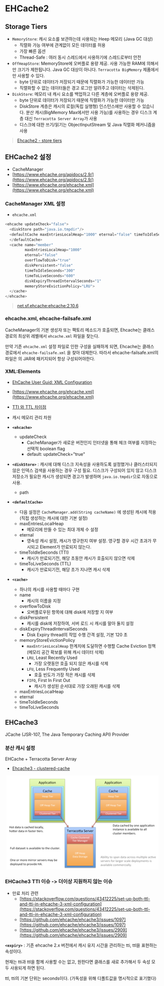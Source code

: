 # EHCache2

## Storage Tiers

- `MemoryStore`: 캐시 요소를 보관하는데 사용되는 Heep 메모리 (Java GC 대상)
  - 직렬화 가능 여부에 관계없이 모든 데이터를 허용
  - 가장 빠른 옵션
  - Thread-Safe : 여러 동시 스레드에서 사용하기에 스레드로부터 안전
- `OffHeapStore`: MemoryStore에 오버플로 용량 제공. 사용 가능한 RAM에 의해서만 크기가 제한됩니다. Java GC 대상이 아니다. `Terracotta BigMemory` 제품에서만 사용할 수 있다.
  - byte 단위로 데이터가 저장되기 때문에 직렬화가 가능한 데이터만 가능
  - 직렬화할 수 없는 데이터들은 경고 로그만 알려주고 데이터는 삭제된다.
- `DiskStore`: 메모리 내 캐시 요소를 백업하고 다른 계층에 오버플로 용량 제공.
  - byte 단위로 데이터가 저장되기 때문에 직렬화가 가능한 데이터만 가능
  - DiskStore 계층은 캐시의 로컬(독립 실행형) 인스턴스에만 사용할 수 있습니다. 분산 캐시(BigMemory Max에서만 사용 가능)를 사용하는 경우 디스크 계층 대신 `Terracotta Server Array`가 사용
  - 디스크에 대한 쓰기/읽기는 ObjectInputStream 및 Java 직렬화 메커니즘을 사용

> [Ehcache2 - store tiers](https://www.ehcache.org/generated/2.9.0/html/ehc-all/index.html#page/Ehcache_Documentation_Set%2Fco-store_storage_tiers.html%23)

## EHCache2 설정

- CacheManager
- [https://www.ehcache.org/apidocs/2.9/](https://www.ehcache.org/apidocs/2.9/)
- [https://www.ehcache.org/ehcache.xml](https://www.ehcache.org/ehcache.xml)

### CacheManager XML 설정

- `ehcache.xml`

```java
<ehcache updateCheck="false">
  <diskStore path="java.io.tmpdir"/>
  <defaultCache maxEntriesLocalHeap="1000" eternal="false" timeToIdleSeconds="1200" timeToLiveSeconds="1200">
  </defaultCache>
  <cache name="member"
         maxEntriesLocalHeap="1000"
         eternal="false"
         overflowToDisk="true"
         diskPersistent="false"
         timeToIdleSeconds="300"
         timeToLiveSeconds="600"
         diskExpiryThreadIntervalSeconds="1"
         memoryStoreEvictionPolicy="LRU">
  </cache>
</ehcache>
```

> [net.sf.ehcache:ehcache:2.10.6]((https://www.ehcache.org/generated/2.9.0/html/ehc-all/))

### ehcache.xml, ehcache-failsafe.xml

CacheManager의 기본 생성자 또는 팩토리 메소드가 호출되면, Ehcache는 클래스 경로의 최상위 레벨에서 `ehcache.xml` 파일을 찾는다.

만약 기존 `ehcache.xml` 설정 파일로 인한 구성을 실패하게 되면, Ehcache는 클래스 경로에서 `ehcache-failsafe.xml` 을 찾아 대체한다. 따라서 ehcache-failsafe.xml의 파일은 의 JAR에 패키지되어 항상 구성되어야한다.

### XML:Elements

- [EhCache User Guid: XML Configuration](https://www.ehcache.org/generated/2.9.0/html/ehc-all/#page/Ehcache_Documentation_Set%2Fco-cfgbasics_xml_configuration.html%23wwconnect_header)
- [https://www.ehcache.org/ehcache.xml](https://www.ehcache.org/ehcache.xml)
- [TTI 와 TTL 차이점](https://stackoverflow.com/questions/2583429/how-to-differentiate-between-time-to-live-and-time-to-idle-in-ehcache)

- 캐시 메모리 관리 차원
- **`<ehcache>`**
  - updateCheck
    - CacheManager가 새로운 버전인지 인터넷을 통해 체크 여부를 지정하는 선택적 boolean flag
    - default: updateCheck="true"
- **`<diskStore>`** : 캐시에 대해 디스크 지속성을 사용하도록 설정했거나 클러스터되지 않은 인덱스 검색을 사용하는 경우 구성 필요. 디스크가 구성되어 있지 않고 디스크 저장소가 필요한 캐시가 생성되면 경고가 발생하며  `java.io.tmpdir`으로 자동으로 사용.
  - path
- **`<defaultCache>`**
  - 다음 설정은 `CacheManager.add(String cacheName)` 에 생성된 캐시에 적용 (직접 생성하는 캐시에 대한 기본 설정)
  - maxEntriesLocalHeap
    - 메모리에 만들 수 있는 최대 개체 수 설정
  - eternal
    - 영속성 캐시 설정, 캐시가 영구한지 여부 설정. 영구할 경우 시간 초과가 무시되고 Element가 만료되지 않는다.
  - timeToIdleSeconds (TTI)
    - 캐시가 만료되기전, 해당 초동안 캐시가 호출되지 않으면 삭제
  - timeToLiveSeconds (TTL)
    - 캐시가 만료되기전, 해당 초가 지나면 캐시 삭제
- **`<cache>`**
    - 하나의 캐시를 사용할 때마다 구현
    - name
      - 캐시의 이름을 지정
    - overflowToDisk
        - 오버플로우된 항목에 대해 disk에 저장할 지 여부
    - diskPersistent
        - 캐시를 disk에 저장하여, 서버 로드 시 캐시를 말아 둘지 설정
    - diskExpiryThreadIntervalSeconds
        - Disk Expiry thread의 작업 수행 간격 설정, 기본 120 초
    - memoryStoreEvictionPolicy
      - `maxEntriesLocalHeap` 한계치에 도달하면 수행할 Cache Eviction 정책 (메모리 공간 확보를 위해 캐시 데이터 삭제)
      - `LRU`, Least Recently Used
        - 가장 오랫동안 호출 되지 않은 캐시를 삭제
      - `LFU`, Less Frequently Used
        - 호출 빈도가 가장 적은 캐시를 삭제
      - `FIFO`, First In First Out
        - 캐시가 생성된 순서대로 가장 오래된 캐시를 삭제
    - maxEntriesLocalHeap
    - eternal
    - timeToIdleSeconds
    - timeToLiveSeconds

## EHCache3

JCache (JSR-107, The Java Temporary Caching API) Provider

### 분산 캐시 설정

EHCache + Terracotta Server Array

- [Ehcache3 - clustered-cache](https://www.ehcache.org/documentation/3.1/clustered-cache.html)

![eh-cache-cluster](./img/ehcache-terracotta.png)

### EHCache3 TTI 이슈 -> 더이상 지원하지 않는 이슈

- 만료 처리 관련
  - [https://stackoverflow.com/questions/43412225/set-up-both-ttl-and-tti-in-ehcache-3-xml-configuration](https://stackoverflow.com/questions/43412225/set-up-both-ttl-and-tti-in-ehcache-3-xml-configuration)
  - [https://github.com/ehcache/ehcache3/issues/1097](https://github.com/ehcache/ehcache3/issues/1097)
  - [https://github.com/ehcache/ehcache3/issues/2909](https://github.com/ehcache/ehcache3/issues/2909)

**`<expiry>`** : 기존 ehcache 2.x 버전에서 캐시 유지 시간을 관리하는 tti, ttl을 표현하는 속성이다.

현재는 tti과 ttl을 함께 사용할 수는 없고, 원한다면 클래스를 새로 추가해서 두 속성 모두 사용되게 하면 된다. 

ttl, tti의 기본 단위는 seconds이다. (가독성을 위해 디폴트값을 명시적으로 표기했다)
